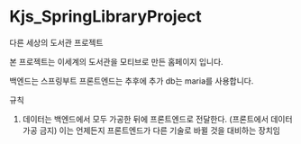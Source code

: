 # Kjs_SpringLibraryProject
다른 세상의 도서관 프로젝트 


본 프로젝트는 이세계의 도서관을 모티브로 만든 홈페이지 입니다.

백엔드는 스프링부트
프론트엔드는 추후에 추가
db는 maria를 사용합니다.

규칙 
1. 데이터는 백엔드에서 모두 가공한 뒤에 프론트엔드로 전달한다.
(프론트에서 데이터 가공 금지)
이는 언제든지 프론트엔드가 다른 기술로 바뀔 것을 대비하는 장치임

